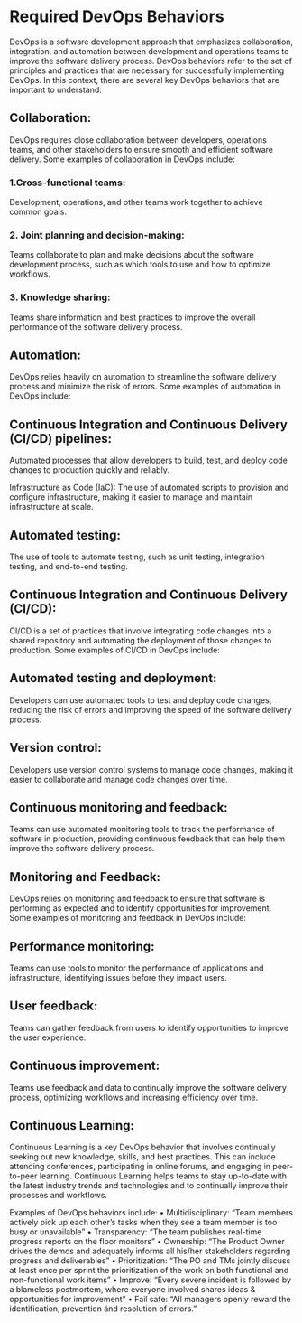 # Required DevOps Behaviors

DevOps is a software development approach that emphasizes collaboration, integration, and automation between development and operations teams to improve the software delivery process. DevOps behaviors refer to the set of principles and practices that are necessary for successfully implementing DevOps. In this context, there are several key DevOps behaviors that are important to understand:

## Collaboration:
DevOps requires close collaboration between developers, operations teams, and other stakeholders to ensure smooth and efficient software delivery. Some examples of collaboration in DevOps include:

###  1.Cross-functional teams:
Development, operations, and other teams work together to achieve common goals.

###  2. Joint planning and decision-making: 
Teams collaborate to plan and make decisions about the software development process, such as which tools to use and how to optimize workflows.

###  3. Knowledge sharing: 
Teams share information and best practices to improve the overall performance of the software delivery process.

## Automation: 
DevOps relies heavily on automation to streamline the software delivery process and minimize the risk of errors. Some examples of automation in DevOps include:

## Continuous Integration and Continuous Delivery (CI/CD) pipelines:
Automated processes that allow developers to build, test, and deploy code changes to production quickly and reliably.

Infrastructure as Code (IaC): The use of automated scripts to provision and configure infrastructure, making it easier to manage and maintain infrastructure at scale.

## Automated testing: 
The use of tools to automate testing, such as unit testing, integration testing, and end-to-end testing.

## Continuous Integration and Continuous Delivery (CI/CD): 
CI/CD is a set of practices that involve integrating code changes into a shared repository and automating the deployment of those changes to production. Some examples of CI/CD in DevOps include:

## Automated testing and deployment:
Developers can use automated tools to test and deploy code changes, reducing the risk of errors and improving the speed of the software delivery process.

## Version control:
Developers use version control systems to manage code changes, making it easier to collaborate and manage code changes over time.

## Continuous monitoring and feedback:
Teams can use automated monitoring tools to track the performance of software in production, providing continuous feedback that can help them improve the software delivery process.

## Monitoring and Feedback:
DevOps relies on monitoring and feedback to ensure that software is performing as expected and to identify opportunities for improvement. Some examples of monitoring and feedback in DevOps include:

## Performance monitoring: 
Teams can use tools to monitor the performance of applications and infrastructure, identifying issues before they impact users.

## User feedback:
Teams can gather feedback from users to identify opportunities to improve the user experience.

## Continuous improvement:
Teams use feedback and data to continually improve the software delivery process, optimizing workflows and increasing efficiency over time.

## Continuous Learning:
Continuous Learning is a key DevOps behavior that involves continually seeking out new knowledge, skills, and best practices. This can include attending conferences, participating in online forums, and engaging in peer-to-peer learning. Continuous Learning helps teams to stay up-to-date with the latest industry trends and technologies and to continually improve their processes and workflows.



Examples of DevOps behaviors include:
•	Multidisciplinary: “Team members actively pick up each other’s tasks when they see a team member is too busy or unavailable”
•	Transparency: “The team publishes real-time progress reports on the floor monitors”
•	Ownership: “The Product Owner drives the demos and adequately informs all his/her stakeholders regarding progress and deliverables”
•	Prioritization: “The PO and TMs jointly discuss at least once per sprint the prioritization of the work on both functional and non-functional work items”
•	Improve: “Every severe incident is followed by a blameless postmortem, where everyone involved shares ideas & opportunities for improvement”
•	Fail safe: “All managers openly reward the identification, prevention ánd resolution of errors.”





